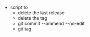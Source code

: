 - script to
  - delete the last release
  - delete the tag
  - git commit --ammend --no-edit
  - git tag
